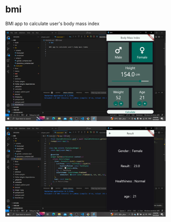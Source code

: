 # bmi

BMI app to calculate user's body mass index

![alt text](image-1.png)

![alt text](image.png)